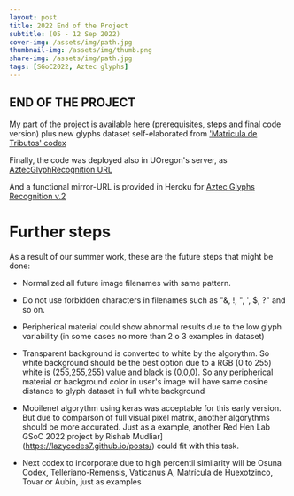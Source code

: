 ```yaml
---
layout: post
title: 2022 End of the Project
subtitle: (05 - 12 Sep 2022)
cover-img: /assets/img/path.jpg
thumbnail-img: /assets/img/thumb.png
share-img: /assets/img/path.jpg
tags: [SGoC2022, Aztec glyphs]
---
```


## END OF THE PROJECT

My part of the project is available [here](https://github.com/lisardop/GSoC2022) (prerequisites, steps and final code version) plus new glyphs dataset self-elaborated from ['Matricula de Tributos' codex](https://www.dropbox.com/sh/q0ld6ir0r2n2pn7/AAAjLrmcFfLra2mOe4tE7EZRa?dl=0)

Finally, the code was deployed also in UOregon's server, as [AztecGlyphRecognition URL](https://aztecglyphrecognition.wired-humanities.org/)

And a functional mirror-URL is provided in Heroku for [Aztec Glyphs Recognition v.2](https://aztecglyphrecognition.herokuapp.com)

# Further steps

As a result of our summer work, these are the future steps that might be done:

- Normalized all future image filenames with same pattern.

- Do not use forbidden characters in filenames such as "&, !, ", ', $, ?" and so on.

- Peripherical material could show abnormal results due to the low glyph variability (in some cases no more than 2 o 3 examples in dataset)

- Transparent background is converted to white by the algorythm. So white background should be the best option due to a RGB (0 to 255) white is (255,255,255) value  and black is (0,0,0). So any peripherical material or background color in user's image will have same cosine distance to glyph dataset in full white background

- Mobilenet algorythm using keras was acceptable for this early version. But due to comparson of full visual pixel matrix, another algorythms should be more accurated. Just as a example, another Red Hen Lab GSoC 2022 project by Rishab Mudliar](https://lazycodes7.github.io/posts/) could fit with this task.

- Next codex to incorporate due to high percentil similarity will be Osuna Codex, Telleriano-Remensis, Vaticanus A, Matrícula de Huexotzinco, Tovar or Aubin, just as examples
